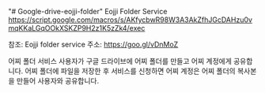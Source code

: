 "# Google-drive-eojji-folder" 
Eojji Folder Service
https://script.google.com/macros/s/AKfycbwR98W3A3AkZfhJGcDAHzu0vmqKKaLGqOOkXSKZP9H2z1K5zZk4/exec

참조: Eojji folder service 
주소: https://goo.gl/vDnMoZ

어찌 폴더 서비스
사용자가 구글 드라이브에 어찌 폴더를 만들고 어찌 계정에게 공유합니다.
어찌 폴더에 파일을 저장한 후 서비스를 신청하면 어찌 계정은 어찌 폴더의 복사본을 만들어 사용자와 공유합니다.
